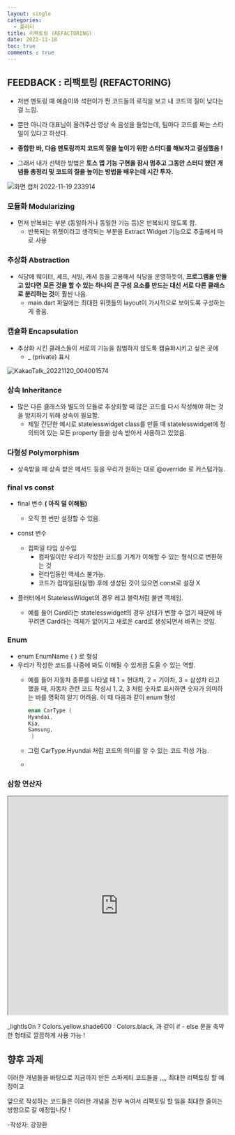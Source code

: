 ```yaml
---
layout: single
categories:
  - 플러터
title: 리팩토링 (REFACTORING)
date: 2022-11-18
toc: true
comments : true
---
```


## FEEDBACK : 리팩토링 (REFACTORING)

- 저번 멘토링 때 예슬이와 석현이가 짠 코드들의 로직을 보고 내 코드의 질이 낮다는 걸 느낌.
- 뿐만 아니라 대표님이 올려주신 영상 속 음성을 들었는데, 팀마다 코드를 짜는 스타일이 있다고 하셨다.
- **종합한 바, 다음 멘토링까지 코드의 질을 높이기 위한 스터디를 해보자고 결심했음 !**

- 그래서 내가 선택한 방법은 **토스 앱 기능 구현을 잠시 멈추고 그동안 스터디 했던 개념들 총정리 및 코드의 질을 높이는 방법을 배우는데 시간 투자.**
    
![화면 캡처 2022-11-19 233914](https://user-images.githubusercontent.com/110464205/202862295-c60aab56-1b69-4cb1-a91f-af1d150c0fe2.png)
    
### 모듈화 Modularizing

- 먼저 반복되는 부분 (동일하거나 동일한 기능 등)은 반복되지 않도록 함.
    - 반복되는 위젯이라고 생각되는 부분을 Extract Widget 기능으로 추출해서 따로 사용

### 추상화 Abstraction

- 식당에 웨이터, 셰프, 서빙, 캐셔 등을 고용해서 식당을 운영하듯이, **프로그램을 만들고 있다면 모든 것을 할 수 있는 하나의 큰 구성 요소를 만드는 대신 서로 다른 클래스로 분리하는 것**이 훨씬 나음.
    - main.dart 파일에는 최대한 위젯들의 layout이 가시적으로 보이도록 구성하는 게 좋음.

### 캡슐화 Encapsulation

- 추상화 시킨 클래스들이 서로의 기능을 침범하지 않도록 캡슐화시키고 싶은 곳에
    - _ (private) 표시
        
![KakaoTalk_20221120_004001574](https://user-images.githubusercontent.com/110464205/202862324-729a3e3a-92ae-4b7d-b5fc-2496b51b83e8.jpg)
        

### 상속 Inheritance

- 많은 다른 클래스와 별도의 모듈로 추상화할 때 많은 코드를 다시 작성해야 하는 것을 방지하기 위해 상속이 필요함.
    - 제일 간단한 예시로 statelesswidget class를 만들 때 statelesswidget에 정의되어 있는 모든 property 들을 상속 받아서 사용하고 있었음.

### 다형성 Polymorphism

- 상속받을 때 상속 받은 메서드 등을 우리가 원하는 대로 @override 로 커스텀가능.

### final vs const

- final 변수 **( 아직 덜 이해됨)**
    - 오직 한 번만 설정할 수 있음.
- const 변수
    - 컴파일 타임 상수임
        - 컴파일이란 우리가 작성한 코드를 기계가 이해할 수 있는 형식으로 변환하는 것
        - 런타임동안 액세스 불가능.
        - 코드가 컴파일된(실행) 후에 생성된 것이 있으면 const로 설정 X
        
- 플러터에서 StatelessWidget의 경우 레고 블럭처럼 불변 객체임.
    - 예를 들어 Card라는 statelesswidget의 경우 상태가 변할 수 없기 때문에 바꾸려면 Card라는 객체가 없어지고 새로운 card로 생성되면서 바뀌는 것임.

### Enum

- enum EnumName { } 로 형성
- 우리가 작성한 코드를 나중에 봐도 이해될 수 있게끔 도울 수 있는 역할.
    - 예를 들어 자동차 종류를 나타낼 때 1 = 현대차, 2 = 기아차, 3 = 삼성차 라고 했을 때, 자동차 관련 코드 작성시 1, 2, 3 처럼 숫자로 표시하면 숫자가 의미하는 바를 명확히 알기 어려움. 이 때 다음과 같이 enum 형성
        
        ```dart
        enum CarType { 
        Hyundai,
        Kia,
        Samsung,
         }
        ```
        
    - 그럼 CarType.Hyundai 처럼 코드의 의미를 알 수 있는 코드 작성 가능.
    - 
### 삼항 연산자 

<iframe src="https://dartpad.dev/embed-flutter.html?id=d70d2487c6ab42cba8b3194205801786" style="width:100%; height:500px"></iframe>

_lightIsOn ? Colors.yellow.shade600 : Colors.black, 과 같이 if - else 문을 축약한 형태로 깔끔하게 사용 가능 !

## 향후 과제 

이러한 개념들을 바탕으로 지금까지 만든 스파게티 코드들을 ,,,, 최대한 리팩토링 할 예정이고 

앞으로 작성하는 코드들은 이러한 개념을 전부 녹여서 리팩토링 할 일을 최대한 줄이는 방향으로 갈 예정입니닷 ! 

-작성자: 강창환 
